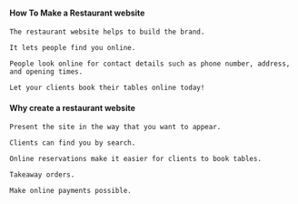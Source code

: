 #### How To Make a Restaurant website


```
The restaurant website helps to build the brand.

It lets people find you online.

People look online for contact details such as phone number, address, and opening times.

Let your clients book their tables online today!

```


#### Why create a restaurant website

```
Present the site in the way that you want to appear.

Clients can find you by search.

Online reservations make it easier for clients to book tables.

Takeaway orders.

Make online payments possible.

```
